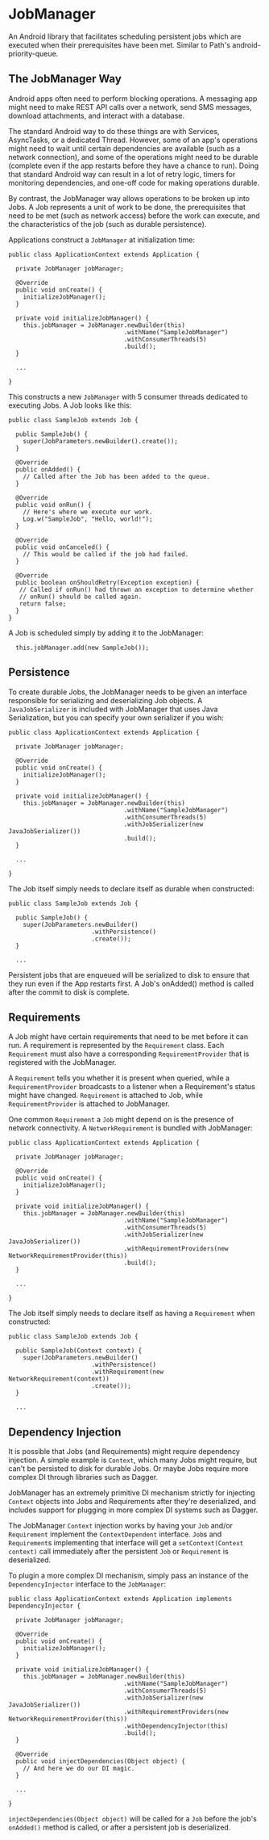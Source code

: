 # JobManager

An Android library that facilitates scheduling persistent jobs which are executed when their
prerequisites have been met.  Similar to Path's android-priority-queue.

## The JobManager Way

Android apps often need to perform blocking operations.  A messaging app might need to make REST
API calls over a network, send SMS messages, download attachments, and interact with a database.

The standard Android way to do these things are with Services, AsyncTasks, or a dedicated Thread.
However, some of an app's operations might need to wait until certain dependencies are available
(such as a network connection), and some of the operations might need to be durable (complete even if the
app restarts before they have a chance to run).  Doing that standard Android way can result in
a lot of retry logic, timers for monitoring dependencies, and one-off code for making operations
durable.

By contrast, the JobManager way allows operations to be broken up into Jobs.  A Job represents a
unit of work to be done, the prerequisites that need to be met (such as network access) before the
work can execute, and the characteristics of the job (such as durable persistence).

Applications construct a `JobManager` at initialization time:

```
public class ApplicationContext extends Application {

  private JobManager jobManager;

  @Override
  public void onCreate() {
    initializeJobManager();
  }

  private void initializeJobManager() {
    this.jobManager = JobManager.newBuilder(this)
                                .withName("SampleJobManager")
                                .withConsumerThreads(5)
                                .build();
  }

  ...

}
```

This constructs a new `JobManager` with 5 consumer threads dedicated to executing Jobs.  A
Job looks like this:

```
public class SampleJob extends Job {

  public SampleJob() {
    super(JobParameters.newBuilder().create());
  }

  @Override
  public onAdded() {
    // Called after the Job has been added to the queue.
  }

  @Override
  public void onRun() {
    // Here's where we execute our work.
    Log.w("SampleJob", "Hello, world!");
  }

  @Override
  public void onCanceled() {
    // This would be called if the job had failed.
  }

  @Override
  public boolean onShouldRetry(Exception exception) {
   // Called if onRun() had thrown an exception to determine whether
   // onRun() should be called again.
   return false;
  }
}
```

A Job is scheduled simply by adding it to the JobManager:

```
  this.jobManager.add(new SampleJob());
```

## Persistence

To create durable Jobs, the JobManager needs to be given an interface responsible for serializing
and deserializing Job objects.  A `JavaJobSerializer` is included with JobManager that uses Java
Serialization, but you can specify your own serializer if you wish:

```
public class ApplicationContext extends Application {

  private JobManager jobManager;

  @Override
  public void onCreate() {
    initializeJobManager();
  }

  private void initializeJobManager() {
    this.jobManager = JobManager.newBuilder(this)
                                .withName("SampleJobManager")
                                .withConsumerThreads(5)
                                .withJobSerializer(new JavaJobSerializer())
                                .build();
  }

  ...

}

```

The Job itself simply needs to declare itself as durable when constructed:

```
public class SampleJob extends Job {

  public SampleJob() {
    super(JobParameters.newBuilder()
                       .withPersistence()
                       .create());
  }

  ...

```

Persistent jobs that are enqueued will be serialized to disk to ensure that they run even if
the App restarts first.  A Job's onAdded() method is called after the commit to disk is complete.

## Requirements

A Job might have certain requirements that need to be met before it can run.  A requirement is
represented by the `Requirement` class.  Each `Requirement` must also have a corresponding
`RequirementProvider` that is registered with the JobManager.

A `Requirement` tells you whether it is present when queried, while a `RequirementProvider`
broadcasts to a listener when a Requirement's status might have changed.  `Requirement` is attached
to Job, while `RequirementProvider` is attached to JobManager.


One common `Requirement` a `Job` might depend on is the presence of network connectivity.
A `NetworkRequirement` is bundled with JobManager:

```
public class ApplicationContext extends Application {

  private JobManager jobManager;

  @Override
  public void onCreate() {
    initializeJobManager();
  }

  private void initializeJobManager() {
    this.jobManager = JobManager.newBuilder(this)
                                .withName("SampleJobManager")
                                .withConsumerThreads(5)
                                .withJobSerializer(new JavaJobSerializer())
                                .withRequirementProviders(new NetworkRequirementProvider(this))
                                .build();
  }

  ...

}
```

The Job itself simply needs to declare itself as having a `Requirement` when constructed:

```
public class SampleJob extends Job {

  public SampleJob(Context context) {
    super(JobParameters.newBuilder()
                       .withPersistence()
                       .withRequirement(new NetworkRequirement(context))
                       .create());
  }

  ...

```

## Dependency Injection

It is possible that Jobs (and Requirements) might require dependency injection.  A simple example
is `Context`, which many Jobs might require, but can't be persisted to disk for durable Jobs.  Or
maybe Jobs require more complex DI through libraries such as Dagger.

JobManager has an extremely primitive DI mechanism strictly for injecting `Context` objects into
Jobs and Requirements after they're deserialized, and includes support for plugging in more complex
DI systems such as Dagger.

The JobManager `Context` injection works by having your `Job` and/or `Requirement` implement the
`ContextDependent` interface.  `Job`s and `Requirement`s implementing that interface will get a
`setContext(Context context)` call immediately after the persistent `Job` or `Requirement` is
deserialized.

To plugin a more complex DI mechanism, simply pass an instance of the `DependencyInjector` interface
 to the `JobManager`:

```
public class ApplicationContext extends Application implements DependencyInjector {

  private JobManager jobManager;

  @Override
  public void onCreate() {
    initializeJobManager();
  }

  private void initializeJobManager() {
    this.jobManager = JobManager.newBuilder(this)
                                .withName("SampleJobManager")
                                .withConsumerThreads(5)
                                .withJobSerializer(new JavaJobSerializer())
                                .withRequirementProviders(new NetworkRequirementProvider(this))
                                .withDependencyInjector(this)
                                .build();
  }

  @Override
  public void injectDependencies(Object object) {
    // And here we do our DI magic.
  }

  ...

}
```

`injectDependencies(Object object)` will be called for a `Job` before the job's `onAdded()` method
is called, or after a persistent job is deserialized.